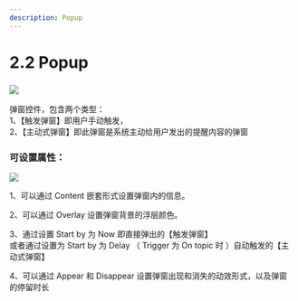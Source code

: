 ```yaml
---
description: Popup
---
```


# 2.2 Popup

### ![](../../.gitbook/assets/企业微信截图\_226c5ecd-2be8-4b58-a910-5e9599aa1504.png)

弹窗控件，包含两个类型：\
1、【触发弹窗】即用户手动触发， \
2、【主动式弹窗】即此弹窗是系统主动给用户发出的提醒内容的弹窗

### 可设置属性：

![](../../.gitbook/assets/企业微信截图\_b44d453d-893d-4489-bc29-83ee64de1aa4.png)

1、可以通过 Content 嵌套形式设置弹窗内的信息。

2、可以通过 Overlay 设置弹窗背景的浮层颜色。

3、通过设置 Start by 为 Now 即直接弹出的【触发弹窗】\
或者通过设置为 Start by 为 Delay （ Trigger 为 On topic 时 ）自动触发的【主动式弹窗】

4、可以通过 Appear 和 Disappear 设置弹窗出现和消失的动效形式，以及弹窗的停留时长









